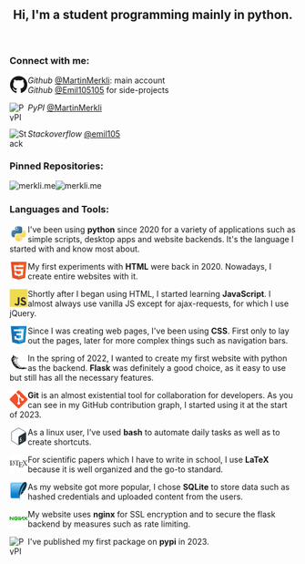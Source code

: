 <h2 align="center">Hi, I'm a student programming mainly in python.</h2>

<img align="center" src="https://github-readme-stats.vercel.app/api?username=martinmerkli&show_icons=true&locale=en" alt="" />


<h3 align="left">Connect with me:</h3>

<a href="https://github.com/" target="_blank" rel="noreferrer"><img align="left" src="https://raw.githubusercontent.com/devicons/devicon/master/icons/github/github-original.svg" alt="GitHub" width="32" height="32"/></a>
<i>Github</i> <a href="https://github.com/MartinMerkli" target="_blank" rel="noreferrer">@MartinMerkli</a>: main account <br>
<i>Github</i> <a href="https://github.com/Emil105105" target="_blank" rel="noreferrer">@Emil105105</a> for side-projects

<a href="https://pypi.org/" target="_blank" rel="noreferrer"><img align="left" src="https://pypi.org/static/images/logo-small.2a411bc6.svg" alt="PyPI" width="32" height="32"/></a>
<i>PyPI</i> <a href="https://pypi.org/user/MartinMerkli/" target="_blank" rel="noreferrer">@MartinMerkli</a>
<br clear="left">

<a href="https://stackoverflow.com/" target="_blank" rel="noreferrer"><img align="left" src="https://raw.githubusercontent.com/rahuldkjain/github-profile-readme-generator/master/src/images/icons/Social/stack-overflow.svg" alt="StackOverflow" width="32" height="32"/></a>
<i>Stackoverflow</i> <a href="https://stackoverflow.com/users/17872148/emil105" target="_blank" rel="noreferrer">@emil105</a>
<br clear="left">

<h3 align="left">Pinned Repositories:</h3>

<a target="_blank" rel="noreferrer" href="https://github.com/MartinMerkli/merkli.me"><img align="left" src="https://github-readme-stats.vercel.app/api/pin/?username=martinmerkli&repo=merkli.me" alt="merkli.me"></a>
<a target="_blank" rel="noreferrer" href="https://github.com/MartinMerkli/httpanalyzer"><img align="left" src="https://github-readme-stats.vercel.app/api/pin/?username=martinmerkli&repo=httpanalyzer" alt="merkli.me"></a>
<br clear="left">


<h3 align="left">Languages and Tools:</h3>

<a href="https://python.org/" target="_blank" rel="noreferrer"><img align="left" src="https://raw.githubusercontent.com/devicons/devicon/master/icons/python/python-original.svg" alt="Python" width="32" height="32"></a>
I've been using <b>python</b> since 2020 for a variety of applications such as simple scripts, desktop apps and website backends. It's the language I started with and know most about.
<br clear="left">

<a href="https://developer.mozilla.org/en-US/docs/Web/HTML" target="_blank" rel="noreferrer"><img align="left" src="https://raw.githubusercontent.com/devicons/devicon/master/icons/html5/html5-original.svg" alt="HTML" width="32" height="32"></a>
My first experiments with <b>HTML</b> were back in 2020. Nowadays, I create entire websites with it.
<br clear="left">

<a href="https://developer.mozilla.org/en-US/docs/Web/JavaScript" target="_blank" rel="noreferrer"><img align="left" src="https://raw.githubusercontent.com/devicons/devicon/master/icons/javascript/javascript-original.svg" alt="JavaScript" width="32" height="32"></a>
Shortly after I began using HTML, I started learning <b>JavaScript</b>. I almost always use vanilla JS except for ajax-requests, for which I use jQuery.
<br clear="left">

<a href="https://developer.mozilla.org/en-US/docs/Web/CSS" target="_blank" rel="noreferrer"><img align="left" src="https://raw.githubusercontent.com/devicons/devicon/master/icons/css3/css3-original.svg" alt="CSS" width="32" height="32"></a>
Since I was creating web pages, I've been using <b>CSS</b>. First only to lay out the pages, later for more complex things such as navigation bars.
<br clear="left">

<a href="https://flask.palletsprojects.com/" target="_blank" rel="noreferrer"><img align="left" src="https://raw.githubusercontent.com/devicons/devicon/master/icons/flask/flask-original.svg" alt="Flask" width="32" height="32"></a>
In the spring of 2022, I wanted to create my first website with python as the backend. <b>Flask</b> was definitely a good choice, as it easy to use but still has all the necessary features.
<br clear="left">

<a href="https://git-scm.com/" target="_blank" rel="noreferrer"><img align="left" src="https://raw.githubusercontent.com/devicons/devicon/master/icons/git/git-original.svg" alt="Git" width="32" height="32"></a>
<b>Git</b> is an almost existential tool for collaboration for developers. As you can see in my GitHub contribution graph, I started using it at the start of 2023.
<br clear="left">

<a href="https://www.gnu.org/software/bash/" target="_blank" rel="noreferrer"><img align="left" src="https://raw.githubusercontent.com/devicons/devicon/master/icons/bash/bash-original.svg" alt="Bash" width="32" height="32"></a>
As a linux user, I've used <b>bash</b> to automate daily tasks as well as to create shortcuts.
<br clear="left">

<a href="https://www.latex-project.org/" target="_blank" rel="noreferrer"><img align="left" src="https://raw.githubusercontent.com/devicons/devicon/master/icons/latex/latex-original.svg" alt="LaTeX" width="32" height="32"></a>
For scientific papers which I have to write in school, I use <b>LaTeX</b> because it is well organized and the go-to standard.
<br clear="left">

<a href="https://sqlite.org/" target="_blank" rel="noreferrer"><img align="left" src="https://raw.githubusercontent.com/devicons/devicon/master/icons/sqlite/sqlite-original.svg" alt="SQLite" width="32" height="32"></a>
As my website got more popular, I chose <b>SQLite</b> to store data such as hashed credentials and uploaded content from the users.
<br clear="left">

<a href="https://www.nginx.com/" target="_blank" rel="noreferrer"><img align="left" src="https://raw.githubusercontent.com/devicons/devicon/master/icons/nginx/nginx-original.svg" alt="nginx" width="32" height="32"></a>
My website uses <b>nginx</b> for SSL encryption and to secure the flask backend by measures such as rate limiting.
<br clear="left">

<a href="https://pypi.org/" target="_blank" rel="noreferrer"><img align="left" src="https://pypi.org/static/images/logo-small.2a411bc6.svg" alt="PyPI" width="32" height="32"></a>
I've published my first package on <b>pypi</b> in 2023.
<br clear="left">
